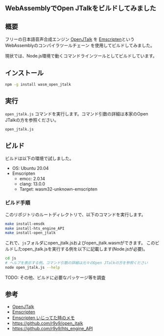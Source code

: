 ## WebAssemblyでOpen JTalkをビルドしてみました

## 概要

フリーの日本語音声合成エンジン [OpenJTalk](http://open-jtalk.sourceforge.net/) を
[Emscripten](https://emscripten.org/)というWebAssemblyのコンパイラツールチェーン
を使用してビルドしてみました。

現状では、Node.js環境で動くコマンドラインツールとしてビルドしています。

## インストール

```sh
npm -g install wasm_open_jtalk
```


## 実行

`open_jtalk.js` コマンドを実行します。コマンド引数の詳細は本家のOpen JTalkの方を参照ください。

```sh
open_jtalk.js
```

## ビルド

ビルドは以下の環境で試しました。

* OS: Ubuntu 20.04
* Emscripten
    - emcc: 2.0.14
    - clang: 13.0.0
    - Target: wasm32-unknown-emscripten

### ビルド手順

このリポジトリのルートディレクトリで、以下のコマンドを実行します。

```sh
make install-emsdk
make install-hts_engine_API
make install-open_jtalk
```

これで、`js`フォルダにopen_jtalk.jsおよびopen_jtalk.wasmができます。
このビルドしたopen_jtalk.jsを実行する例を以下に記載します(Node.jsが必要)。

```sh
cd js
# ヘルプを表示する例。コマンド引数の詳細は元々のOpen JTalkの方を参照ください
node open_jtalk.js --help
```

TODO: その他、ビルドに必要なパッケージ等を調査

## 参考

* [OpenJTalk](http://open-jtalk.sourceforge.net/)
* [Emscripten](https://emscripten.org/)
* [Emscripten いじってた時のメモ](https://gist.github.com/xl1/d263b41661d262b613935525c3093e81)
* https://github.com/r9y9/open_jtalk
* https://github.com/r9y9/hts_engine_API
